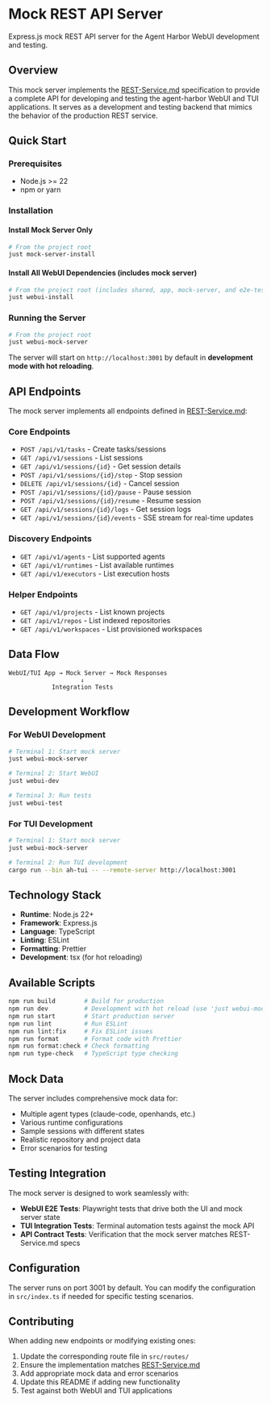 # Mock REST API Server

Express.js mock REST API server for the Agent Harbor WebUI development and testing.

## Overview

This mock server implements the [REST-Service.md](../../specs/Public/REST-Service.md) specification to provide a complete API for developing and testing the agent-harbor WebUI and TUI applications. It serves as a development and testing backend that mimics the behavior of the production REST service.

## Quick Start

### Prerequisites

- Node.js >= 22
- npm or yarn

### Installation

#### Install Mock Server Only

```bash
# From the project root
just mock-server-install
```

#### Install All WebUI Dependencies (includes mock server)

```bash
# From the project root (includes shared, app, mock-server, and e2e-tests)
just webui-install
```

### Running the Server

```bash
# From the project root
just webui-mock-server
```

The server will start on `http://localhost:3001` by default in **development mode with hot reloading**.

## API Endpoints

The mock server implements all endpoints defined in [REST-Service.md](../../specs/Public/REST-Service.md):

### Core Endpoints

- `POST /api/v1/tasks` - Create tasks/sessions
- `GET /api/v1/sessions` - List sessions
- `GET /api/v1/sessions/{id}` - Get session details
- `POST /api/v1/sessions/{id}/stop` - Stop session
- `DELETE /api/v1/sessions/{id}` - Cancel session
- `POST /api/v1/sessions/{id}/pause` - Pause session
- `POST /api/v1/sessions/{id}/resume` - Resume session
- `GET /api/v1/sessions/{id}/logs` - Get session logs
- `GET /api/v1/sessions/{id}/events` - SSE stream for real-time updates

### Discovery Endpoints

- `GET /api/v1/agents` - List supported agents
- `GET /api/v1/runtimes` - List available runtimes
- `GET /api/v1/executors` - List execution hosts

### Helper Endpoints

- `GET /api/v1/projects` - List known projects
- `GET /api/v1/repos` - List indexed repositories
- `GET /api/v1/workspaces` - List provisioned workspaces

## Data Flow

```
WebUI/TUI App → Mock Server → Mock Responses
                    ↓
            Integration Tests
```

## Development Workflow

### For WebUI Development

```bash
# Terminal 1: Start mock server
just webui-mock-server

# Terminal 2: Start WebUI
just webui-dev

# Terminal 3: Run tests
just webui-test
```

### For TUI Development

```bash
# Terminal 1: Start mock server
just webui-mock-server

# Terminal 2: Run TUI development
cargo run --bin ah-tui -- --remote-server http://localhost:3001
```

## Technology Stack

- **Runtime**: Node.js 22+
- **Framework**: Express.js
- **Language**: TypeScript
- **Linting**: ESLint
- **Formatting**: Prettier
- **Development**: tsx (for hot reloading)

## Available Scripts

```bash
npm run build        # Build for production
npm run dev          # Development with hot reload (use 'just webui-mock-server' instead)
npm run start        # Start production server
npm run lint         # Run ESLint
npm run lint:fix     # Fix ESLint issues
npm run format       # Format code with Prettier
npm run format:check # Check formatting
npm run type-check   # TypeScript type checking
```

## Mock Data

The server includes comprehensive mock data for:

- Multiple agent types (claude-code, openhands, etc.)
- Various runtime configurations
- Sample sessions with different states
- Realistic repository and project data
- Error scenarios for testing

## Testing Integration

The mock server is designed to work seamlessly with:

- **WebUI E2E Tests**: Playwright tests that drive both the UI and mock server state
- **TUI Integration Tests**: Terminal automation tests against the mock API
- **API Contract Tests**: Verification that the mock server matches REST-Service.md specs

## Configuration

The server runs on port 3001 by default. You can modify the configuration in `src/index.ts` if needed for specific testing scenarios.

## Contributing

When adding new endpoints or modifying existing ones:

1. Update the corresponding route file in `src/routes/`
2. Ensure the implementation matches [REST-Service.md](../../specs/Public/REST-Service.md)
3. Add appropriate mock data and error scenarios
4. Update this README if adding new functionality
5. Test against both WebUI and TUI applications
